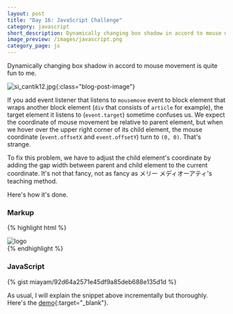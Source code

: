 ```yaml
---
layout: post
title: "Day 16: JavaScript Challenge"
category: javascript
short_description: Dynamically changing box shadow in accord to mouse movement is quite fun to me.
image_preview: /images/javascript.png
category_page: js
---
```


Dynamically changing box shadow in accord to mouse movement is quite fun to me.

![si_cantik12.jpg](https://s20.postimg.org/jp4z9knwd/si_cantik12.jpg){:class="blog-post-image"}

If you add event listener that listens to `mousemove` event to block element that
wraps another block element (`div` that consists of `article` for example),
the target element it listens to (`event.target`) sometime confuses us. We expect
the coordinate of mouse movement be relative to parent element,
but when we hover over the upper right corner of its child element, the mouse coordinate
(`event.offsetX` and `event.offsetY`) turn to `(0, 0)`. That's strange.

To fix this problem, we have to adjust the child element's coordinate by
adding the gap width between parent and child element to the current
coordinate. It's not that fancy, not as fancy
as メリー メディオーアティ's teaching method.

Here's how it's done.

### Markup

{% highlight html %}
  <div class="hero">
    <article contenteditable>
      <img class="logo logo-js" src="miayam.png" alt="logo">
    </article>
  </div>
{% endhighlight %}



### JavaScript

{% gist miayam/92d64a2571e45df9a85deb688e135d1d %}

As usual, I will explain the snippet above incrementally but thoroughly.
Here's the [demo](/demo_day16){:target="_blank"}.
